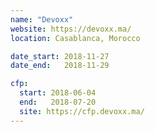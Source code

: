 ```yaml
---
name: "Devoxx"
website: https://devoxx.ma/
location: Casablanca, Morocco

date_start: 2018-11-27
date_end:   2018-11-29

cfp:
  start: 2018-06-04
  end:   2018-07-20
  site: https://cfp.devoxx.ma/
---
```

